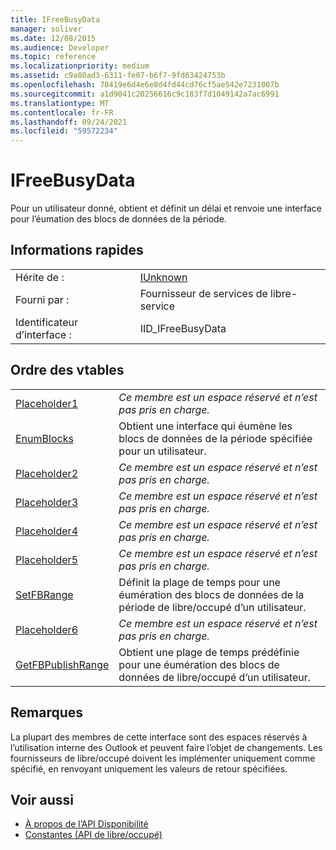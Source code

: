 ```yaml
---
title: IFreeBusyData
manager: soliver
ms.date: 12/08/2015
ms.audience: Developer
ms.topic: reference
ms.localizationpriority: medium
ms.assetid: c9a80ad3-6311-fe07-b6f7-9fd63424753b
ms.openlocfilehash: 78419e6d4e6e8d4fd44cd76cf5ae542e7231007b
ms.sourcegitcommit: a1d9041c20256616c9c183f7d1049142a7ac6991
ms.translationtype: MT
ms.contentlocale: fr-FR
ms.lasthandoff: 09/24/2021
ms.locfileid: "59572234"
---
```

# <a name="ifreebusydata"></a>IFreeBusyData

Pour un utilisateur donné, obtient et définit un délai et renvoie une interface pour l’éumation des blocs de données de la période.
  
## <a name="quick-info"></a>Informations rapides

|||
|:-----|:-----|
|Hérite de :  <br/> |[IUnknown](https://msdn.microsoft.com/library/33f1d79a-33fc-4ce5-a372-e08bda378332%28Office.15%29.aspx) <br/> |
|Fourni par :  <br/> |Fournisseur de services de libre-service  <br/> |
|Identificateur d’interface :  <br/> |IID_IFreeBusyData  <br/> |
   
## <a name="vtable-order"></a>Ordre des vtables

|||
|:-----|:-----|
|[Placeholder1](ifreebusydata-placeholder1.md) <br/> | *Ce membre est un espace réservé et n’est pas pris en charge.*  <br/> |
|[EnumBlocks](ifreebusydata-enumblocks.md) <br/> |Obtient une interface qui éumène les blocs de données de la période spécifiée pour un utilisateur.  <br/> |
|[Placeholder2](ifreebusydata-placeholder2.md) <br/> | *Ce membre est un espace réservé et n’est pas pris en charge.*  <br/> |
|[Placeholder3](ifreebusydata-placeholder3.md) <br/> | *Ce membre est un espace réservé et n’est pas pris en charge.*  <br/> |
|[Placeholder4](ifreebusydata-placeholder4.md) <br/> | *Ce membre est un espace réservé et n’est pas pris en charge.*  <br/> |
|[Placeholder5](ifreebusydata-placeholder5.md) <br/> | *Ce membre est un espace réservé et n’est pas pris en charge.*  <br/> |
|[SetFBRange](ifreebusydata-setfbrange.md) <br/> |Définit la plage de temps pour une éumération des blocs de données de la période de libre/occupé d’un utilisateur.  <br/> |
|[Placeholder6](ifreebusydata-placeholder6.md) <br/> | *Ce membre est un espace réservé et n’est pas pris en charge.*  <br/> |
|[GetFBPublishRange](ifreebusydata-getfbpublishrange.md) <br/> |Obtient une plage de temps prédéfinie pour une éumération des blocs de données de libre/occupé d’un utilisateur.  <br/> |
   
## <a name="remarks"></a>Remarques

La plupart des membres de cette interface sont des espaces réservés à l’utilisation interne des Outlook et peuvent faire l’objet de changements. Les fournisseurs de libre/occupé doivent les implémenter uniquement comme spécifié, en renvoyant uniquement les valeurs de retour spécifiées.
  
## <a name="see-also"></a>Voir aussi

- [À propos de l’API Disponibilité](about-the-free-busy-api.md)
- [Constantes (API de libre/occupé)](constants-free-busy-api.md)


